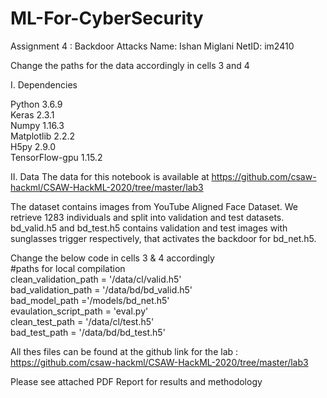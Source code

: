 # ML-For-CyberSecurity
Assignment 4 : Backdoor Attacks
Name: Ishan Miglani
NetID: im2410





Change the paths for the data accordingly in cells 3 and 4

I. Dependencies

Python 3.6.9  
Keras 2.3.1  
Numpy 1.16.3  
Matplotlib 2.2.2  
H5py 2.9.0  
TensorFlow-gpu 1.15.2  

II. Data
The data for this notebook is available at https://github.com/csaw-hackml/CSAW-HackML-2020/tree/master/lab3

The dataset contains images from YouTube Aligned Face Dataset. We retrieve 1283 individuals and split into validation and test datasets.
bd_valid.h5 and bd_test.h5 contains validation and test images with sunglasses trigger respectively, that activates the backdoor for bd_net.h5.




Change the below code in cells 3 & 4 accordingly  
#paths for local compilation  
clean_validation_path = '/data/cl/valid.h5'  
bad_validation_path = '/data/bd/bd_valid.h5'  
bad_model_path ='/models/bd_net.h5'  
evaulation_script_path = 'eval.py'  
clean_test_path = '/data/cl/test.h5'  
bad_test_path = '/data/bd/bd_test.h5'  

All thes files can be found at the github link for the lab : https://github.com/csaw-hackml/CSAW-HackML-2020/tree/master/lab3  


Please see attached PDF Report for results and methodology  


